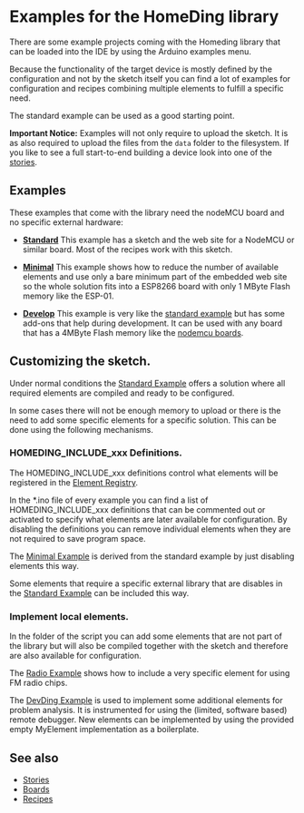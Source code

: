 # Examples for the HomeDing library

There are some example projects coming with the Homeding library that can be loaded into the IDE by using the Arduino examples menu.

Because the functionality of the target device is mostly defined by the configuration and not by the sketch itself
you can find a lot of examples for configuration and recipes combining multiple elements to fulfill a specific need.

The standard example can be used as a good starting point.

**Important Notice:** Examples will not only require to upload the sketch. It is as also required to upload the files from the `data` folder to the filesystem. If you like to see a full start-to-end building a device look into one of the [stories](/stories.md).


## Examples

These examples that come with the library need the nodeMCU board and no specific external hardware:

* **[Standard](/examples/standard.md)**
This example has a sketch and the web site for a NodeMCU or similar board. Most of the recipes work with this sketch.

* **[Minimal](examples/minimal.md)** 
This example shows how to reduce the number of available elements and use only a bare minimum part of the embedded web site so the whole solution fits into a ESP8266 board with only 1 MByte Flash memory like the ESP-01.

* **[Develop](/examples/develop.md)**
This example is very like the [standard example](/examples/standard.md) but has some add-ons that help during development.
It can be used with any board that has a 4MByte Flash memory like the [nodemcu boards](/boards/nodemcu.md).

<!--
* **[Radio](examples/radio.md)** This example is built as an extension of the standard example but shows how a special element that is only used for this sketch can be included.
There is also a special WebUI page for the remote control of the radio.

* [Blink](examples/blink.md) This is a sketch that ...

* Dash ... This example shows how to implement a device that ...

* Clock ...
-->


## Customizing the sketch.

Under normal conditions the [Standard Example](/examples/standard.md) offers a solution where all required elements are compiled and ready to be configured.

In some cases there will not be enough memory to upload or there is the need
to add some specific elements for a specific solution. This can be done using the following mechanisms.

### HOMEDING_INCLUDE_xxx Definitions.

The HOMEDING_INCLUDE_xxx definitions control what elements will be registered in the [Element Registry](ElementRegistry.md).

In the *.ino file of every example you can find a list of HOMEDING_INCLUDE_xxx definitions that can be commented out or activated to specify what elements are later available for configuration. By disabling the definitions you can remove individual elements when they are not required to save program space.

The [Minimal Example](examples/minimal.md) is derived from the standard example by just disabling elements this way.

Some elements that require a specific external library that are disables in the [Standard Example](/examples/standard.md) can be included this way.


### Implement local elements.

In the folder of the script you can add  some elements that are not part of the library but will also be compiled together with the sketch and therefore are also available for configuration.

The [Radio Example](examples/radio.md) shows how to include a very specific element for using FM radio chips.

The [DevDing Example](examples/devding.md) is used to implement some additional elements for problem analysis. It is instrumented for using the (limited, software based) remote debugger. New elements can be implemented by using the provided empty MyElement implementation as a boilerplate. 


 <!-- ??? ---

OLD


These examples require a specific hardware setup like sensors or displays to solve the use case.

* ... With oled display
* ntpclock
* ... With dht
* with DSTimeElement
* Dash button wake-up

These examples are for a minimal board like ESP-01 or Sonoff basic devices with 1 MByte Flash only

Old:

**[Blink](examples/blink.md)** This very simple example needs just a ESP8266 board and can be used to check the correct setup of the environment.

**[Standard](examples/standard.md)**

* [PWM](examples/pwm.md)
* [Radio](examples/radio.md)
* [minimal](examples/minimal.md)
* [full](examples/full.md)


- [The HomeDing - HomeBlink Example](examples/blink.md)

- [The build-in WebServer](webserver.md)
- [The build-in Web-Services](webservices.md)




## Recipes




# NTPClock with display Example

Example-NTPClock

In addition to the Base Example this configuration requires a display where the current time is shown.

+ Display Elements
+ Display Adapter


[HomeBlink](Example-HomeBlink.md)

[Example-PWMLED](Example-PWMLED.md)

Example-DHT22

Example-Display

Example-RFSend

Example-Sonoff

Example-LOG

Example-Dev -->

## See also

* [Stories](/stories.md)
* [Boards](/boards.md)
* [Recipes](/recipes.md)


